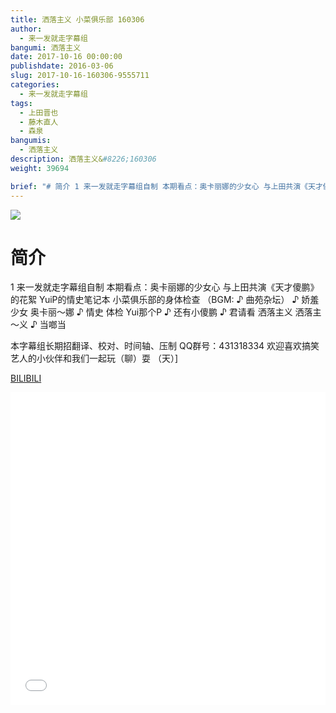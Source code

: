 ```yaml
---
title: 洒落主义 小菜俱乐部 160306
author: 
  - 来一发就走字幕组
bangumi: 洒落主义
date: 2017-10-16 00:00:00
publishdate: 2016-03-06
slug: 2017-10-16-160306-9555711
categories: 
  - 来一发就走字幕组
tags: 
  - 上田晋也
  - 藤木直人
  - 森泉
bangumis: 
  - 洒落主义
description: 洒落主义&#8226;160306
weight: 39694

brief: "# 简介 1 来一发就走字幕组自制 本期看点：奥卡丽娜的少女心 与上田共演《天才傻鹏》的花絮 YuiP的情史笔记本 小菜俱乐部的身体检查 （BGM: ♪ 曲苑杂坛） ♪ 娇羞 少女 奥卡丽～娜 ♪ 情史 体检 Yui那个P ♪ 还有小傻鹏 ♪ 君请看 洒落主义 洒落主～义 ♪ 当啷当 本字幕组长期招翻译、校对、时间轴、压制 QQ群号：431318334 欢迎喜欢搞笑艺人的小伙伴和我们一起玩（聊）耍 （天）]"
---
```


![](https://i.imgur.com/46pYkRI.jpg)

# 简介  
1
来一发就走字幕组自制
本期看点：奥卡丽娜的少女心 与上田共演《天才傻鹏》的花絮 YuiP的情史笔记本 小菜俱乐部的身体检查
（BGM: ♪ 曲苑杂坛）
♪ 娇羞 少女 奥卡丽～娜 
♪ 情史 体检 Yui那个P 
♪ 还有小傻鹏 
♪ 君请看 洒落主义 洒落主～义 
♪ 当啷当

本字幕组长期招翻译、校对、时间轴、压制   QQ群号：431318334 欢迎喜欢搞笑艺人的小伙伴和我们一起玩（聊）耍 （天）]

  [BILIBILI](https://www.bilibili.com/video/av9555711/)


<div class="vcontainer">  <iframe class='video' src="//www.bilibili.com/blackboard/player.html?aid=9555711" width="100%" height="500" frameborder="0" allowfullscreen="allowfullscreen"></iframe></div>
